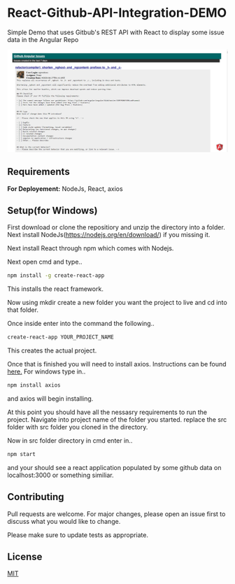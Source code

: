 # React-Github-API-Integration-DEMO
Simple Demo that uses Gitbub's REST API with React to display some issue data in the Angular Repo

![ReactDemo](https://github.com/Klutix/Images/blob/master/githubAPI/face.png)

## Requirements

**For Deployement:** NodeJs, React, axios
   
## Setup(for Windows)

First download or clone the repositiory and unzip the directory into a folder. Next install NodeJs(https://nodejs.org/en/download/) if you missing it.  

Next install React through npm which comes with Nodejs.  

Next open cmd and type..

```bash
npm install -g create-react-app
```
This installs the react framework.  

Now using mkdir create a new folder you want the project to live and cd into that folder.  

Once inside enter into the command the following..

```bash
create-react-app YOUR_PROJECT_NAME
```
This creates the actual project.  

Once that is finished you will need to install axios. Instructions can be found [here.](https://www.npmjs.com/package/axios) For windows type in..

```bash
npm install axios
```
and axios will begin installing.  

At this point you should have all the nessasry requirements to run the project. Navigate into project name of the folder you started. replace the src folder with src folder you cloned in the directory.  

Now in src folder directory in cmd enter in..
```bash
npm start
```
and your should see a react application populated by some github data on localhost:3000 or something similiar.


## Contributing
Pull requests are welcome. For major changes, please open an issue first to discuss what you would like to change.

Please make sure to update tests as appropriate.

## License
[MIT](https://github.com/Klutix/NoteApplication-JSON-REST-API/blob/master/LICENSE)

